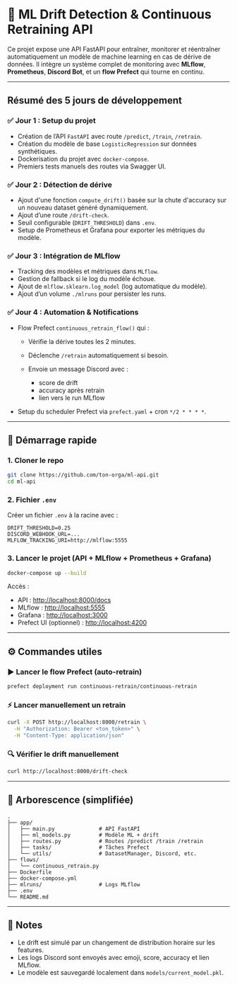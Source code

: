 # 🧠 ML Drift Detection & Continuous Retraining API

Ce projet expose une API FastAPI pour entraîner, monitorer et réentraîner automatiquement un modèle de machine learning en cas de dérive de données. Il intègre un système complet de monitoring avec **MLflow**, **Prometheus**, **Discord Bot**, et un **flow Prefect** qui tourne en continu.

---

## Résumé des 5 jours de développement

### ✅ Jour 1 : Setup du projet

* Création de l’API `FastAPI` avec route `/predict`, `/train`, `/retrain`.
* Création du modèle de base `LogisticRegression` sur données synthétiques.
* Dockerisation du projet avec `docker-compose`.
* Premiers tests manuels des routes via Swagger UI.

### ✅ Jour 2 : Détection de dérive

* Ajout d'une fonction `compute_drift()` basée sur la chute d'accuracy sur un nouveau dataset généré dynamiquement.
* Ajout d’une route `/drift-check`.
* Seuil configurable (`DRIFT_THRESHOLD`) dans `.env`.
* Setup de Prometheus et Grafana pour exporter les métriques du modèle.

### ✅ Jour 3 : Intégration de MLflow

* Tracking des modèles et métriques dans `MLflow`.
* Gestion de fallback si le log du modèle échoue.
* Ajout de `mlflow.sklearn.log_model` (log automatique du modèle).
* Ajout d’un volume `./mlruns` pour persister les runs.

### ✅ Jour 4 : Automation & Notifications

* Flow Prefect `continuous_retrain_flow()` qui :

  * Vérifie la dérive toutes les 2 minutes.
  * Déclenche `/retrain` automatiquement si besoin.
  * Envoie un message Discord avec :

    * score de drift
    * accuracy après retrain
    * lien vers le run MLflow
* Setup du scheduler Prefect via `prefect.yaml` + cron `*/2 * * * *`.

---

## 🔧 Démarrage rapide

### 1. Cloner le repo

```bash
git clone https://github.com/ton-orga/ml-api.git
cd ml-api
```

### 2. Fichier `.env`

Créer un fichier `.env` à la racine avec :

```
DRIFT_THRESHOLD=0.25
DISCORD_WEBHOOK_URL=...
MLFLOW_TRACKING_URI=http://mlflow:5555
```

### 3. Lancer le projet (API + MLflow + Prometheus + Grafana)

```bash
docker-compose up --build
```

Accès :

* API : [http://localhost:8000/docs](http://localhost:8000/docs)
* MLflow : [http://localhost:5555](http://localhost:5555)
* Grafana : [http://localhost:3000](http://localhost:3000)
* Prefect UI (optionnel) : [http://localhost:4200](http://localhost:4200)

---

## ⚙️ Commandes utiles

### ▶️ Lancer le flow Prefect (auto-retrain)

```bash
prefect deployment run continuous-retrain/continuous-retrain
```

### ⚡ Lancer manuellement un retrain

```bash
curl -X POST http://localhost:8000/retrain \
  -H "Authorization: Bearer <ton_token>" \
  -H "Content-Type: application/json"
```

### 🔍 Vérifier le drift manuellement

```bash
curl http://localhost:8000/drift-check
```

---

## 📁 Arborescence (simplifiée)

```
.
├── app/
│   ├── main.py              # API FastAPI
│   ├── ml_models.py         # Modèle ML + drift
│   ├── routes.py            # Routes /predict /train /retrain
│   ├── tasks/               # Tâches Prefect
│   └── utils/               # DatasetManager, Discord, etc.
├── flows/
│   └── continuous_retrain.py
├── Dockerfile
├── docker-compose.yml
├── mlruns/                  # Logs MLflow
├── .env
└── README.md
```

---

## 📌 Notes

* Le drift est simulé par un changement de distribution horaire sur les features.
* Les logs Discord sont envoyés avec emoji, score, accuracy et lien MLflow.
* Le modèle est sauvegardé localement dans `models/current_model.pkl`.